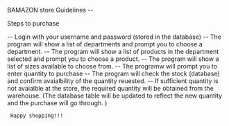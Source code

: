 BAMAZON store Guidelines -- 

Steps to purchase

-- Login with your username and password (stored in the database)
-- The program will show a list of departments and prompt you to choose a department.
-- The program will show a list of products in the department selected and prompt you to choose a product.
-- The program will show a list of sizes available to choose from.
-- The programw will prompt you to enter quantity to purchase
-- The program will check the stock (database) and confirm avaialbility of the quantity reuested.
-- If sufficient quantity is not avaialble at the store, the required quantity will be obtained from the warehouse. 
   (The database table will be updated to reflect the new quantity and the purchase will go through. )
      
         
	    
     Happy shopping!!!

